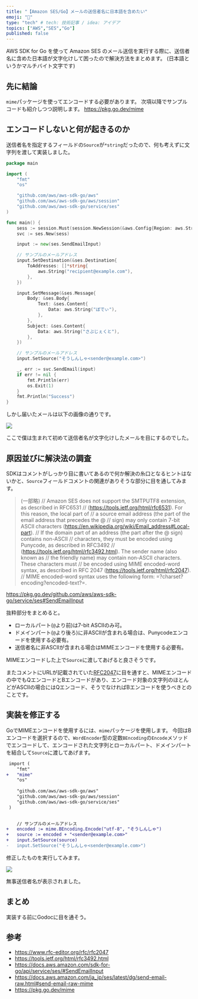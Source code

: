 ```yaml
---
title: "【Amazon SES/Go】メールの送信者名に日本語を含めたい"
emoji: "📩"
type: "tech" # tech: 技術記事 / idea: アイデア
topics: ["AWS","SES","Go"]
published: false
---
```


AWS SDK for Go を使って Amazon SES のメール送信を実行する際に、送信者名に含めた日本語が文字化けして困ったので解決方法をまとめます。
(日本語というかマルチバイト文字です)

## 先に結論

`mime`パッケージを使ってエンコードする必要があります。
次項以降でサンプルコードも紹介しつつ説明します。
https://pkg.go.dev/mime

## エンコードしないと何が起きるのか

送信者名を指定するフィールドの`Source`が`*string`だったので、何も考えずに文字列を渡して実装しました。

```go:main.go
package main

import (
	"fmt"
	"os"

	"github.com/aws/aws-sdk-go/aws"
	"github.com/aws/aws-sdk-go/aws/session"
	"github.com/aws/aws-sdk-go/service/ses"
)

func main() {
	sess := session.Must(session.NewSession(&aws.Config{Region: aws.String("ap-northeast-1")}))
	svc := ses.New(sess)

	input := new(ses.SendEmailInput)

	// サンプルのメールアドレス
	input.SetDestination(&ses.Destination{
		ToAddresses: []*string{
			aws.String("recipient@example.com"),
		},
	})

	input.SetMessage(&ses.Message{
		Body: &ses.Body{
			Text: &ses.Content{
				Data: aws.String("ぼでぃ"),
			},
		},
		Subject: &ses.Content{
			Data: aws.String("さぶじぇくと"),
		},
	})

	// サンプルのメールアドレス
	input.SetSource("そうしんしゃ<sender@example.com>")

	_, err := svc.SendEmail(input)
	if err != nil {
		fmt.Println(err)
		os.Exit(1)
	}
	fmt.Println("Success")
}
```

しかし届いたメールは以下の画像の通りです。

![](https://storage.googleapis.com/zenn-user-upload/f1f465d21dee-20220910.png)

ここで僕は生まれて初めて送信者名が文字化けしたメールを目にするのでした。

## 原因並びに解決法の調査

SDKはコメントがしっかり目に書いてあるので何か解決の糸口となるヒントはないかと、`Source`フィールドコメントの関連がありそうな部分に目を通してみます。

>(一部略)
// Amazon SES does not support the SMTPUTF8 extension, as described in RFC6531
// (https://tools.ietf.org/html/rfc6531). For this reason, the local part of
// a source email address (the part of the email address that precedes the @
// sign) may only contain 7-bit ASCII characters (https://en.wikipedia.org/wiki/Email_address#Local-part).
// If the domain part of an address (the part after the @ sign) contains non-ASCII
// characters, they must be encoded using Punycode, as described in RFC3492
// (https://tools.ietf.org/html/rfc3492.html). The sender name (also known as
// the friendly name) may contain non-ASCII characters. These characters must
// be encoded using MIME encoded-word syntax, as described in RFC 2047 (https://tools.ietf.org/html/rfc2047).
// MIME encoded-word syntax uses the following form: =?charset?encoding?encoded-text?=.

https://pkg.go.dev/github.com/aws/aws-sdk-go/service/ses#SendEmailInput

抜粋部分をまとめると。

- ローカルパート(`@`より前)は7-bit ASCIIのみ可。
- ドメインパート(`@`より後ろ)に非ASCIIが含まれる場合は、Punycodeエンコードを使用する必要有。
- 送信者名に非ASCIIが含まれる場合はMIMEエンコードを使用する必要有。

MIMEエンコードした上で`Source`に渡してあげると良さそうです。

またコメントにURLが記載されていた[RFC2047](https://www.rfc-editor.org/rfc/rfc2047)に目を通すと、MIMEエンコードの中でもQエンコードとBエンコードがあり、エンコード対象の文字列のほとんどがASCIIの場合にはQエンコード、そうでなければBエンコードを使うべきとのことです。

## 実装を修正する

GoでMIMEエンコードを使用するには、`mime`パッケージを使用します。
今回はBエンコードを選択するので、`WordEncoder`型の定数`BEncoding`の`Encode`メソッドでエンコードして、エンコードされた文字列とローカルパート、ドメインパートを結合して`Source`に渡してあげます。

```diff go
 import (
 	"fmt"
+	"mime"
 	"os"
 
 	"github.com/aws/aws-sdk-go/aws"
 	"github.com/aws/aws-sdk-go/aws/session"
 	"github.com/aws/aws-sdk-go/service/ses"
 )
 
```

```diff go
 	// サンプルのメールアドレス
+	encoded := mime.BEncoding.Encode("utf-8", "そうしんしゃ")
+	source := encoded + "<sender@example.com>"
+	input.SetSource(source)
-	input.SetSource("そうしんしゃ<sender@example.com>")
```

修正したものを実行してみます。

![](https://storage.googleapis.com/zenn-user-upload/c4d1a6c5e7a8-20220910.png)

無事送信者名が表示されました。


## まとめ

実装する前にGodocに目を通そう。

## 参考

- https://www.rfc-editor.org/rfc/rfc2047
- https://tools.ietf.org/html/rfc3492.html
- https://docs.aws.amazon.com/sdk-for-go/api/service/ses/#SendEmailInput
- https://docs.aws.amazon.com/ja_jp/ses/latest/dg/send-email-raw.html#send-email-raw-mime
- https://pkg.go.dev/mime
